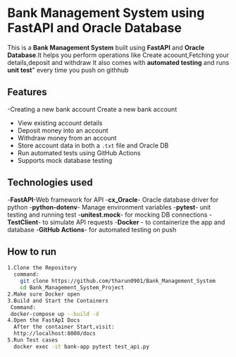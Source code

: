 # Bank Management System using FastAPI and Oracle Database
This is a **Bank Management System** built using **FastAPI** and **Oracle Database**.It helps you perform operations like Create acoount,Fetching your details,deposit and withdraw
It also comes with **automated testing** and runs **unit test**" every time you push on githhub

## Features

-Creating a new bank account
 Create a new bank account
- View existing account details
- Deposit money into an account
- Withdraw money from an account
- Store account data in both a `.txt` file and Oracle DB
- Run automated tests using GitHub Actions
- Supports mock database testing

## Technologies used

-**FastAPI**-Web framework for API
-**cx_Oracle**- Oracle database driver for python
-**python-dotenv**- Manage environment variables
-**pytest**- unit testing and running test
-**unitest.mock**- for mocking DB connections
-**TestClient**- to simulate API requests
-**Docker** - to containerize the app and database
-**GitHub Actions**- for automated testing on push

## How to run
```bash
1.Clone the Repository
  command:
    git clone https://github.com/tharun0901/Bank_Management_System
    cd Bank_Management_System_Project
2.Make sure Docker open
3.Build and Start the Containers
 Command:
 docker-compose up --build -d
4.Open the FastApI Docs
  After the container Start,visit:
  http://localhost:8000/docs
5.Run Test cases
  docker exec -it bank-app pytest test_api.py



